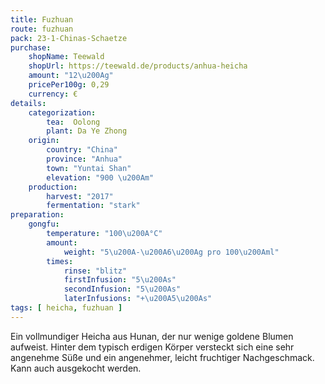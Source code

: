 ```yaml
---
title: Fuzhuan
route: fuzhuan
pack: 23-1-Chinas-Schaetze
purchase:
    shopName: Teewald
    shopUrl: https://teewald.de/products/anhua-heicha
    amount: "12\u200Ag"
    pricePer100g: 0,29
    currency: €
details:
    categorization:
        tea:  Oolong
        plant: Da Ye Zhong
    origin: 
        country: "China"
        province: "Anhua"
        town: "Yuntai Shan"
        elevation: "900 \u200Am"
    production:
        harvest: "2017"
        fermentation: "stark"
preparation:
    gongfu:
        temperature: "100\u200A°C"
        amount:
            weight: "5\u200A-\u200A6\u200Ag pro 100\u200Aml"
        times:
            rinse: "blitz"
            firstInfusion: "5\u200As"
            secondInfusion: "5\u200As"
            laterInfusions: "+\u200A5\u200As"
tags: [ heicha, fuzhuan ]
---
```

Ein vollmundiger Heicha aus Hunan, der nur wenige goldene Blumen aufweist. Hinter dem typisch erdigen Körper versteckt sich eine sehr angenehme Süße und ein angenehmer, leicht fruchtiger Nachgeschmack. Kann auch ausgekocht werden.